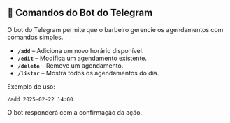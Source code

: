 ## 🤖 Comandos do Bot do Telegram

O bot do Telegram permite que o barbeiro gerencie os agendamentos com comandos simples.

- **`/add`** – Adiciona um novo horário disponível.
- **`/edit`** – Modifica um agendamento existente.
- **`/delete`** – Remove um agendamento.
- **`/listar`** – Mostra todos os agendamentos do dia.

Exemplo de uso:
```
/add 2025-02-22 14:00
```

O bot responderá com a confirmação da ação.
